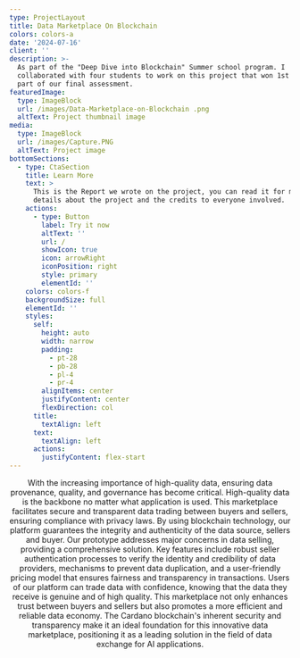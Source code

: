 ```yaml
---
type: ProjectLayout
title: Data Marketplace On Blockchain
colors: colors-a
date: '2024-07-16'
client: ''
description: >-
  As part of the "Deep Dive into Blockchain" Summer school program. I
  collaborated with four students to work on this project that won 1st place as
  part of our final assessment. 
featuredImage:
  type: ImageBlock
  url: /images/Data-Marketplace-on-Blockchain .png
  altText: Project thumbnail image
media:
  type: ImageBlock
  url: /images/Capture.PNG
  altText: Project image
bottomSections:
  - type: CtaSection
    title: Learn More
    text: >
      This is the Report we wrote on the project, you can read it for more
      details about the project and the credits to everyone involved.
    actions:
      - type: Button
        label: Try it now
        altText: ''
        url: /
        showIcon: true
        icon: arrowRight
        iconPosition: right
        style: primary
        elementId: ''
    colors: colors-f
    backgroundSize: full
    elementId: ''
    styles:
      self:
        height: auto
        width: narrow
        padding:
          - pt-28
          - pb-28
          - pl-4
          - pr-4
        alignItems: center
        justifyContent: center
        flexDirection: col
      title:
        textAlign: left
      text:
        textAlign: left
      actions:
        justifyContent: flex-start
---
```

<div style="text-align: center">With the increasing importance of high-quality data, ensuring data provenance, quality, and governance has
become critical. High-quality data is the backbone no matter what application is used.
This marketplace facilitates secure and transparent data trading between buyers and sellers, ensuring
compliance with privacy laws. By using blockchain technology, our platform guarantees the integrity and
authenticity of the data source, sellers and buyer.
Our prototype addresses major concerns in data selling, providing a comprehensive solution. Key features
include robust seller authentication processes to verify the identity and credibility of data providers, mechanisms
to prevent data duplication, and a user-friendly pricing model that ensures fairness and transparency in
transactions.
Users of our platform can trade data with confidence, knowing that the data they receive is genuine and of high
quality. This marketplace not only enhances trust between buyers and sellers but also promotes a more efficient
and reliable data economy. The Cardano blockchain's inherent security and transparency make it an ideal
foundation for this innovative data marketplace, positioning it as a leading solution in the field of data exchange
for AI applications.</div>

